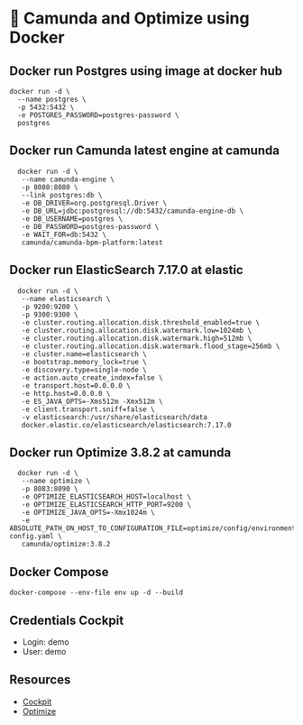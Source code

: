 # 🐋 Camunda and Optimize using Docker
## Docker run Postgres using image at docker hub
```shell
docker run -d \
  --name postgres \
  -p 5432:5432 \
  -e POSTGRES_PASSWORD=postgres-password \
  postgres
```
## Docker run Camunda latest engine at camunda
```shell
  docker run -d \
   --name camunda-engine \
   -p 8080:8080 \
   --link postgres:db \
   -e DB_DRIVER=org.postgresql.Driver \
   -e DB_URL=jdbc:postgresql://db:5432/camunda-engine-db \
   -e DB_USERNAME=postgres \
   -e DB_PASSWORD=postgres-password \
   -e WAIT_FOR=db:5432 \
   camunda/camunda-bpm-platform:latest
```
## Docker run ElasticSearch 7.17.0 at elastic
```shell
  docker run -d \
   --name elasticsearch \
   -p 9200:9200 \
   -p 9300:9300 \
   -e cluster.routing.allocation.disk.threshold_enabled=true \
   -e cluster.routing.allocation.disk.watermark.low=1024mb \
   -e cluster.routing.allocation.disk.watermark.high=512mb \
   -e cluster.routing.allocation.disk.watermark.flood_stage=256mb \
   -e cluster.name=elasticsearch \
   -e bootstrap.memory_lock=true \
   -e discovery.type=single-node \
   -e action.auto_create_index=false \
   -e transport.host=0.0.0.0 \
   -e http.host=0.0.0.0 \
   -e ES_JAVA_OPTS=-Xms512m -Xmx512m \
   -e client.transport.sniff=false \
   -v elasticsearch:/usr/share/elasticsearch/data
   docker.elastic.co/elasticsearch/elasticsearch:7.17.0
```
## Docker run Optimize 3.8.2 at camunda
```shell
  docker run -d \
   --name optimize \
   -p 8083:8090 \
   -e OPTIMIZE_ELASTICSEARCH_HOST=localhost \
   -e OPTIMIZE_ELASTICSEARCH_HTTP_PORT=9200 \
   -e OPTIMIZE_JAVA_OPTS=-Xmx1024m \
   -e ABSOLUTE_PATH_ON_HOST_TO_CONFIGURATION_FILE=optimize/config/environment-config.yaml \
   camunda/optimize:3.8.2
```
## Docker Compose
```shell
docker-compose --env-file env up -d --build
```
## Credentials Cockpit
- Login: demo
- User: demo
## Resources
- [Cockpit](http://localhost:8080/camunda/)
- [Optimize](http://localhost:8083/)
